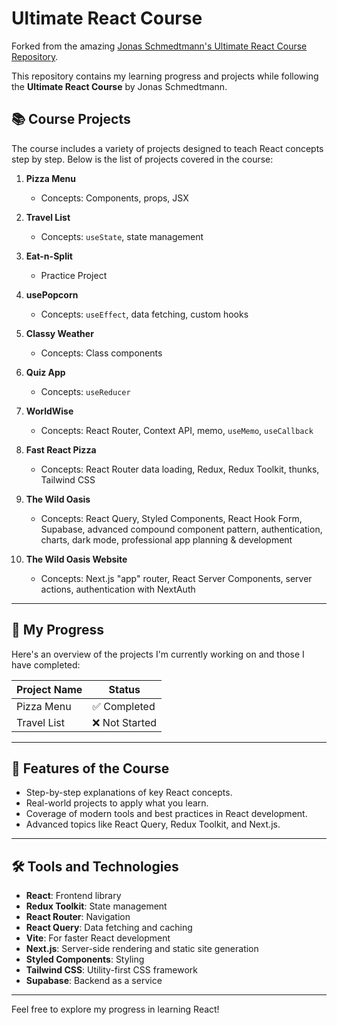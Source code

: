 # Ultimate React Course

Forked from the amazing [Jonas Schmedtmann's Ultimate React Course Repository](https://github.com/jonasschmedtmann/ultimate-react-course).

This repository contains my learning progress and projects while following the **Ultimate React Course** by Jonas Schmedtmann.

## 📚 Course Projects
The course includes a variety of projects designed to teach React concepts step by step. Below is the list of projects covered in the course:

1. **Pizza Menu**  
   - Concepts: Components, props, JSX  

2. **Travel List**  
   - Concepts: `useState`, state management  

3. **Eat-n-Split**  
   - Practice Project  

4. **usePopcorn**  
   - Concepts: `useEffect`, data fetching, custom hooks 

5. **Classy Weather**  
   - Concepts: Class components  

6. **Quiz App**  
   - Concepts: `useReducer`  

7. **WorldWise**  
   - Concepts: React Router, Context API, memo, `useMemo`, `useCallback`  

8. **Fast React Pizza**  
   - Concepts: React Router data loading, Redux, Redux Toolkit, thunks, Tailwind CSS  

9. **The Wild Oasis**  
   - Concepts: React Query, Styled Components, React Hook Form, Supabase, advanced compound component pattern, authentication, charts, dark mode, professional app planning & development  

10. **The Wild Oasis Website**  
    - Concepts: Next.js "app" router, React Server Components, server actions, authentication with NextAuth  

---

## 🚀 My Progress
Here's an overview of the projects I'm currently working on and those I have completed:

| Project Name          | Status       |
|-----------------------|--------------|
| Pizza Menu            | ✅ Completed |
| Travel List           | ❌ Not Started |

---

## 🌟 Features of the Course
- Step-by-step explanations of key React concepts.
- Real-world projects to apply what you learn.
- Coverage of modern tools and best practices in React development.
- Advanced topics like React Query, Redux Toolkit, and Next.js.

---

## 🛠 Tools and Technologies
- **React**: Frontend library  
- **Redux Toolkit**: State management  
- **React Router**: Navigation  
- **React Query**: Data fetching and caching  
- **Vite**: For faster React development 
- **Next.js**: Server-side rendering and static site generation  
- **Styled Components**: Styling  
- **Tailwind CSS**: Utility-first CSS framework  
- **Supabase**: Backend as a service  

---

Feel free to explore my progress in learning React!